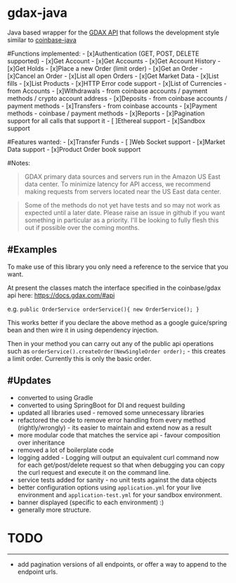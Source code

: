 # gdax-java
Java based wrapper for the [GDAX API](https://docs.gdax.com/#introduction) that follows the development style similar to [coinbase-java](https://github.com/coinbase/coinbase-java)

#Functions implemented:
    - [x]Authentication (GET, POST, DELETE supported)
    - [x]Get Account
    - [x]Get Accounts
    - [x]Get Account History
    - [x]Get Holds
    - [x]Place a new Order (limit order)
    - [x]Get an Order
    - [x]Cancel an Order
    - [x]List all open Orders
    - [x]Get Market Data
    - [x]List fills
    - [x]List Products
    - [x]HTTP Error code support
    - [x]List of Currencies - from Accounts
    - [x]Withdrawals - from coinbase accounts / payment methods / crypto account address
    - [x]Deposits - from coinbase accounts / payment methods
    - [x]Transfers - from coinbase accounts
    - [x]Payment methods - coinbase / payment methods
    - [x]Reports
    - [x]Pagination support for all calls that support it
    - [ ]Ethereal support
    - [x]Sandbox support
    
#Features wanted:
    - [x]Transfer Funds
    - [ ]Web Socket support
    - [x]Market Data support
    - [x]Product Order book support

#Notes:
>GDAX primary data sources and servers run in the Amazon US East data center. To minimize latency for API access, we recommend making requests from servers located near the US East data center.

>Some of the methods do not yet have tests and so may not work as expected until a later date. Please raise an issue in github if you want something in particular as a priority. I'll be looking to fully flesh this out if possible over the coming months.

#Examples
--------
To make use of this library you only need a reference to the service that you want.

At present the classes match the interface specified in the coinbase/gdax api here: https://docs.gdax.com/#api

e.g. 
`public OrderService orderService(){
    new OrderService();
}`

This works better if you declare the above method as a google guice/spring bean and then wire it in using dependency injection.

Then in your method you can carry out any of the public api operations such as `orderService().createOrder(NewSingleOrder order);` - this creates a limit order. Currently this is only the basic order.

#Updates
--------
- converted to using Gradle
- converted to using SpringBoot for DI and request building
- updated all libraries used - removed some unnecessary libraries
- refactored the code to remove error handling from every method (rightly/wrongly) - its easier to maintain and extend now as a result
- more modular code that matches the service api - favour composition over inheritance
- removed a lot of boilerplate code
- logging added - Logging will output an equivalent curl command now for each get/post/delete request so that when debugging you can copy the curl request and execute it on the command line.
- service tests added for sanity - no unit tests against the data objects
- better configuration options using `application.yml` for your live environment and `application-test.yml` for your sandbox environment.
- banner displayed (specific to each environment) :)
- generally more structure.

# TODO
-------
- add pagination versions of all endpoints, or offer a way to append to the endpoint urls.

